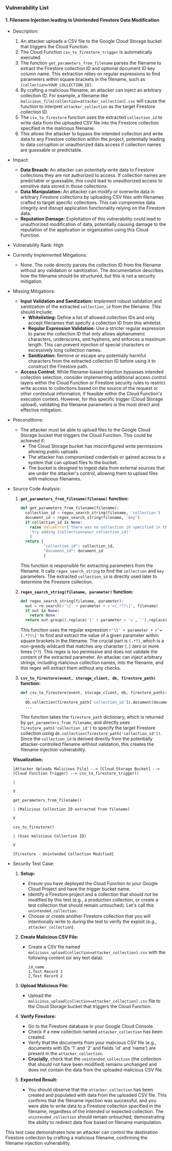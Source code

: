 ### Vulnerability List

#### 1. Filename Injection leading to Unintended Firestore Data Modification
* Description:
    1. An attacker uploads a CSV file to the Google Cloud Storage bucket that triggers the Cloud Function.
    2. The Cloud Function `csv_to_firestore_trigger` is automatically executed.
    3. The function `get_parameters_from_filename` parses the filename to extract the Firestore collection ID and optional document ID key column name. This extraction relies on regular expressions to find parameters within square brackets in the filename, such as `[collection=YOUR_COLLECTION_ID]`.
    4. By crafting a malicious filename, an attacker can inject an arbitrary collection ID. For example, a filename like `malicious_file[collection=attacker_collection].csv` will cause the function to interpret `attacker_collection` as the target Firestore collection ID.
    5. The `csv_to_firestore` function uses the extracted `collection_id` to write data from the uploaded CSV file into the Firestore collection specified in the malicious filename.
    6. This allows the attacker to bypass the intended collection and write data to any Firestore collection within the project, potentially leading to data corruption or unauthorized data access if collection names are guessable or predictable.
* Impact:
    * **Data Breach:** An attacker can potentially write data to Firestore collections they are not authorized to access. If collection names are predictable or guessable, this could lead to unauthorized access to sensitive data stored in those collections.
    * **Data Manipulation:** An attacker can modify or overwrite data in arbitrary Firestore collections by uploading CSV files with filenames crafted to target specific collections. This can compromise data integrity and disrupt application functionality relying on the Firestore data.
    * **Reputation Damage:** Exploitation of this vulnerability could lead to unauthorized modification of data, potentially causing damage to the reputation of the application or organization using this Cloud Function.
* Vulnerability Rank: High
* Currently Implemented Mitigations:
    * None. The code directly parses the collection ID from the filename without any validation or sanitization. The documentation describes how the filename should be structured, but this is not a security mitigation.
* Missing Mitigations:
    * **Input Validation and Sanitization:** Implement robust validation and sanitization of the extracted `collection_id` from the filename. This should include:
        * **Whitelisting:** Define a list of allowed collection IDs and only accept filenames that specify a collection ID from this whitelist.
        * **Regular Expression Validation:** Use a stricter regular expression to parse the collection ID that only allows alphanumeric characters, underscores, and hyphens, and enforces a maximum length. This can prevent injection of special characters or excessively long collection names.
        * **Sanitization:** Remove or escape any potentially harmful characters from the extracted collection ID before using it to construct the Firestore path.
    * **Access Control:** While filename-based injection bypasses intended collection selection, consider implementing additional access control layers within the Cloud Function or Firestore security rules to restrict write access to collections based on the source of the request or other contextual information, if feasible within the Cloud Function's execution context. However, for this specific trigger (Cloud Storage upload), validating the filename parameters is the most direct and effective mitigation.
* Preconditions:
    * The attacker must be able to upload files to the Google Cloud Storage bucket that triggers the Cloud Function. This could be achieved if:
        * The Cloud Storage bucket has misconfigured write permissions allowing public uploads.
        * The attacker has compromised credentials or gained access to a system that can upload files to the bucket.
        * The bucket is designed to ingest data from external sources that are under the attacker's control, allowing them to upload files with malicious filenames.
* Source Code Analysis:
    1. **`get_parameters_from_filename(filename)` function:**
       ```python
       def get_parameters_from_filename(filename):
         collection_id = regex_search_string(filename, 'collection')
         document_id = regex_search_string(filename, 'key')
         if collection_id is None:
           raise ValueError('there was no collection id specified in the filename, ',
           'try adding [collection=your_collection_id]'
           )
         return {
                 "collection_id": collection_id,
                 "document_id": document_id
                 }
       ```
       This function is responsible for extracting parameters from the filename. It calls `regex_search_string` to find the `collection` and `key` parameters. The extracted `collection_id` is directly used later to determine the Firestore collection.

    2. **`regex_search_string(filename, parameter)` function:**
       ```python
       def regex_search_string(filename, parameter):
         out = re.search(r'\[' + parameter + r'=(.*?)\]', filename)
         if out is None:
           return None
         return out.group().replace('[' + parameter + '=', '').replace(']', '')
       ```
       This function uses the regular expression `r'\[' + parameter + r'=(.*?)\]'` to find and extract the value of a given parameter within square brackets in the filename. The crucial part is `(.*?)`, which is a non-greedy wildcard that matches any character (`.`) zero or more times (`*?`). This regex is too permissive and does not validate the content of the extracted parameter. An attacker can inject arbitrary strings, including malicious collection names, into the filename, and this regex will extract them without any checks.

    3. **`csv_to_firestore(event, storage_client, db, firestore_path)` function:**
       ```python
       def csv_to_firestore(event, storage_client, db, firestore_path):
         ...
         db.collection(firestore_path['collection_id']).document(document_id)
         ...
       ```
       This function takes the `firestore_path` dictionary, which is returned by `get_parameters_from_filename`, and directly uses `firestore_path['collection_id']` to specify the target Firestore collection using `db.collection(firestore_path['collection_id'])`. Since the `collection_id` is derived directly from the potentially attacker-controlled filename without validation, this creates the filename injection vulnerability.

    **Visualization:**

    ```
    [Attacker Uploads Malicious File] --> [Cloud Storage Bucket] --> [Cloud Function Trigger] --> csv_to_firestore_trigger()
                                                                                                    |
                                                                                                    V
                                                                                              get_parameters_from_filename()
                                                                                                    | (Malicious Collection ID extracted from filename)
                                                                                                    V
                                                                                              csv_to_firestore()
                                                                                                    | (Uses malicious Collection ID)
                                                                                                    V
                                                                                          [Firestore - Unintended Collection Modified]
    ```

* Security Test Case:
    1. **Setup:**
        * Ensure you have deployed the Cloud Function to your Google Cloud Project and have the trigger bucket name.
        * Identify a Firestore project and a collection that should *not* be modified by this test (e.g., a production collection, or create a test collection that should remain untouched). Let's call this `unintended_collection`.
        * Choose or create another Firestore collection that you will intentionally write to during the test to verify the exploit (e.g., `attacker_collection`).

    2. **Create Malicious CSV File:**
        * Create a CSV file named `malicious_upload[collection=attacker_collection].csv` with the following content (or any test data):
          ```csv
          id,name
          1,Test Record 1
          2,Test Record 2
          ```

    3. **Upload Malicious File:**
        * Upload the `malicious_upload[collection=attacker_collection].csv` file to the Cloud Storage bucket that triggers the Cloud Function.

    4. **Verify Firestore:**
        * Go to the Firestore database in your Google Cloud Console.
        * Check if a new collection named `attacker_collection` has been created.
        * Verify that the documents from your malicious CSV file (e.g., documents with IDs '1' and '2' and fields 'id' and 'name') are present in the `attacker_collection`.
        * **Crucially**, check that the `unintended_collection` (the collection that should not have been modified) remains unchanged and does not contain the data from the uploaded malicious CSV file.

    5. **Expected Result:**
        * You should observe that the `attacker_collection` has been created and populated with data from the uploaded CSV file. This confirms that the filename injection was successful, and you were able to write data to a Firestore collection specified in the filename, regardless of the intended or expected collection. The `unintended_collection` should remain untouched, demonstrating the ability to redirect data flow based on filename manipulation.

This test case demonstrates how an attacker can control the destination Firestore collection by crafting a malicious filename, confirming the filename injection vulnerability.